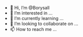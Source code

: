 - 👋 Hi, I’m @Borysall
- 👀 I’m interested in ...
- 🌱 I’m currently learning ...
- 💞️ I’m looking to collaborate on ...
- 📫 How to reach me ...

<!---
Borysall/Borysall is a ✨ special ✨ repository because its `README.md` (this file) appears on your GitHub profile.
You can click the Preview link to take a look at your changes.
--->
